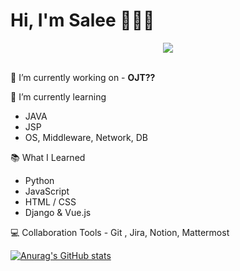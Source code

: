 # Hi, I'm Salee 👋👩‍💻

<div style="text-align:center;">
    <a href="https://hits.seeyoufarm.com"><img src="https://hits.seeyoufarm.com/api/count/incr/badge.svg?url=https%3A%2F%2Fgithub.com%2Fsalee102310&count_bg=%23EB8A8A&title_bg=%23555555&icon=&icon_color=%23E7E7E7&title=HITS&edge_flat=false"/>
    </a>
</div>

<br/>

🔭 I’m currently working on - **OJT??**

🌱 I’m currently learning 

- JAVA 
- JSP
- OS, Middleware, Network, DB

📚 What I Learned

- Python
- JavaScript
- HTML / CSS
- Django & Vue.js

💻 Collaboration Tools - Git , Jira, Notion, Mattermost

[![Anurag's GitHub stats](https://github-readme-stats.vercel.app/api?username=salee1023&theme=tokyonight&show_icons=true)](https://github.com/anuraghazra/github-readme-stats)

<i class="fab fa-python"></i>

<!--
**salee1023/salee1023** is a ✨ _special_ ✨ repository because its `README.md` (this file) appears on your GitHub profile.

Here are some ideas to get you started:

- 🔭 I’m currently working on ...
- 🌱 I’m currently learning ...
- 👯 I’m looking to collaborate on ...
- 🤔 I’m looking for help with ...
- 💬 Ask me about ...
- 📫 How to reach me: ...
- 😄 Pronouns: ...
- ⚡ Fun fact: ...
- CI : Jenkins
- -->
